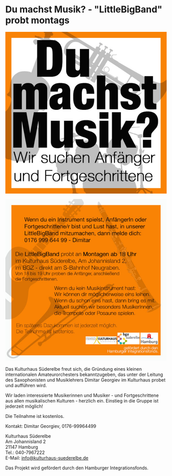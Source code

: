 # Du machst Musik? - "LittleBigBand" probt montags 

![](/img/LittleBigBand-Flyer2-Front2.jpg)

![](/img/LittleBigBand-Flyer2-Rueck2.jpg)

Das Kulturhaus Süderelbe freut sich, die Gründung eines kleinen internationalen
Amateurorchesters bekanntzugeben, das  unter der Leitung des Saxophonisten und Musiklehrers
Dimitar Georgiev im Kulturhaus probet und aufführen wird.

Wir laden interessierte Musikerinnen und Musiker - und Fortgeschrittene aus allen musikalischen Kulturen - 
herzlich ein. Einstieg in die Gruppe ist jederzeit möglich!   
   
Die Teilnahme ist kostenlos.

Kontakt: Dimitar Georgiev, 0176-99964499

Kulturhaus Süderelbe  
Am Johannisland 2    
21147 Hamburg    
Tel.: 040-7967222    
E-Mail: <info@kulturhaus-suederelbe.de> 

Das Projekt wird gefördert durch den Hamburger Integrationsfonds.

